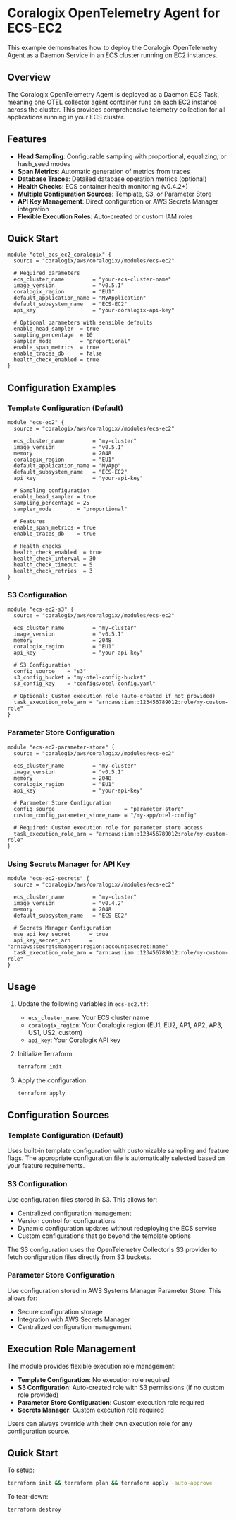 # Coralogix OpenTelemetry Agent for ECS-EC2

This example demonstrates how to deploy the Coralogix OpenTelemetry Agent as a Daemon Service in an ECS cluster running on EC2 instances.

## Overview

The Coralogix OpenTelemetry Agent is deployed as a Daemon ECS Task, meaning one OTEL collector agent container runs on each EC2 instance across the cluster. This provides comprehensive telemetry collection for all applications running in your ECS cluster.

## Features

- **Head Sampling**: Configurable sampling with proportional, equalizing, or hash_seed modes
- **Span Metrics**: Automatic generation of metrics from traces
- **Database Traces**: Detailed database operation metrics (optional)
- **Health Checks**: ECS container health monitoring (v0.4.2+)
- **Multiple Configuration Sources**: Template, S3, or Parameter Store
- **API Key Management**: Direct configuration or AWS Secrets Manager integration
- **Flexible Execution Roles**: Auto-created or custom IAM roles

## Quick Start

```hcl
module "otel_ecs_ec2_coralogix" {
  source = "coralogix/aws/coralogix//modules/ecs-ec2"

  # Required parameters
  ecs_cluster_name         = "your-ecs-cluster-name"
  image_version            = "v0.5.1"
  coralogix_region         = "EU1"
  default_application_name = "MyApplication"
  default_subsystem_name   = "ECS-EC2"
  api_key                  = "your-coralogix-api-key"

  # Optional parameters with sensible defaults
  enable_head_sampler  = true
  sampling_percentage  = 10
  sampler_mode         = "proportional"
  enable_span_metrics  = true
  enable_traces_db     = false
  health_check_enabled = true
}
```

## Configuration Examples

### Template Configuration (Default)
```hcl
module "ecs-ec2" {
  source = "coralogix/aws/coralogix//modules/ecs-ec2"

  ecs_cluster_name         = "my-cluster"
  image_version            = "v0.5.1"
  memory                   = 2048
  coralogix_region         = "EU1"
  default_application_name = "MyApp"
  default_subsystem_name   = "ECS-EC2"
  api_key                  = "your-api-key"

  # Sampling configuration
  enable_head_sampler = true
  sampling_percentage = 25
  sampler_mode        = "proportional"

  # Features
  enable_span_metrics = true
  enable_traces_db    = true

  # Health checks
  health_check_enabled  = true
  health_check_interval = 30
  health_check_timeout  = 5
  health_check_retries  = 3
}
```

### S3 Configuration
```hcl
module "ecs-ec2-s3" {
  source = "coralogix/aws/coralogix//modules/ecs-ec2"

  ecs_cluster_name         = "my-cluster"
  image_version            = "v0.5.1"
  memory                   = 2048
  coralogix_region         = "EU1"
  api_key                  = "your-api-key"

  # S3 Configuration
  config_source    = "s3"
  s3_config_bucket = "my-otel-config-bucket"
  s3_config_key    = "configs/otel-config.yaml"

  # Optional: Custom execution role (auto-created if not provided)
  task_execution_role_arn = "arn:aws:iam::123456789012:role/my-custom-role"
}
```

### Parameter Store Configuration
```hcl
module "ecs-ec2-parameter-store" {
  source = "coralogix/aws/coralogix//modules/ecs-ec2"

  ecs_cluster_name         = "my-cluster"
  image_version            = "v0.5.1"
  memory                   = 2048
  coralogix_region         = "EU1"
  api_key                  = "your-api-key"

  # Parameter Store Configuration
  config_source                      = "parameter-store"
  custom_config_parameter_store_name = "/my-app/otel-config"

  # Required: Custom execution role for parameter store access
  task_execution_role_arn = "arn:aws:iam::123456789012:role/my-custom-role"
}
```

### Using Secrets Manager for API Key
```hcl
module "ecs-ec2-secrets" {
  source = "coralogix/aws/coralogix//modules/ecs-ec2"

  ecs_cluster_name         = "my-cluster"
  image_version            = "v0.4.2"
  memory                   = 2048
  default_subsystem_name   = "ECS-EC2"

  # Secrets Manager Configuration
  use_api_key_secret      = true
  api_key_secret_arn      = "arn:aws:secretsmanager:region:account:secret:name"
  task_execution_role_arn = "arn:aws:iam::123456789012:role/my-custom-role"
}
```

## Usage

1. Update the following variables in `ecs-ec2.tf`:
   - `ecs_cluster_name`: Your ECS cluster name
   - `coralogix_region`: Your Coralogix region (EU1, EU2, AP1, AP2, AP3, US1, US2, custom)
   - `api_key`: Your Coralogix API key

2. Initialize Terraform:
   ```bash
   terraform init
   ```

3. Apply the configuration:
   ```bash
   terraform apply
   ```

## Configuration Sources

### Template Configuration (Default)
Uses built-in template configuration with customizable sampling and feature flags. The appropriate configuration file is automatically selected based on your feature requirements.

### S3 Configuration
Use configuration files stored in S3. This allows for:
- Centralized configuration management
- Version control for configurations
- Dynamic configuration updates without redeploying the ECS service
- Custom configurations that go beyond the template options

The S3 configuration uses the OpenTelemetry Collector's S3 provider to fetch configuration files directly from S3 buckets.

### Parameter Store Configuration
Use configuration stored in AWS Systems Manager Parameter Store. This allows for:
- Secure configuration storage
- Integration with AWS Secrets Manager
- Centralized configuration management

## Execution Role Management

The module provides flexible execution role management:

- **Template Configuration**: No execution role required
- **S3 Configuration**: Auto-created role with S3 permissions (if no custom role provided)
- **Parameter Store Configuration**: Custom execution role required
- **Secrets Manager**: Custom execution role required

Users can always override with their own execution role for any configuration source.


## Quick Start

To setup:
```bash
terraform init && terraform plan && terraform apply -auto-approve
```

To tear-down:
```bash
terraform destroy
```
